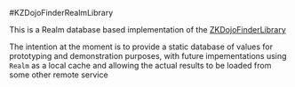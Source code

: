 #KZDojoFinderRealmLibraryThis is a Realm database based implementation of the [ZKDojoFinderLibrary](https://github.com/RustyKnight/KZDojoFinderLibrary)

The intention at the moment is to provide a static database of values for prototyping and demonstration purposes, with future impementations using `Realm` as a local cache and allowing the actual results to be loaded from some other remote service